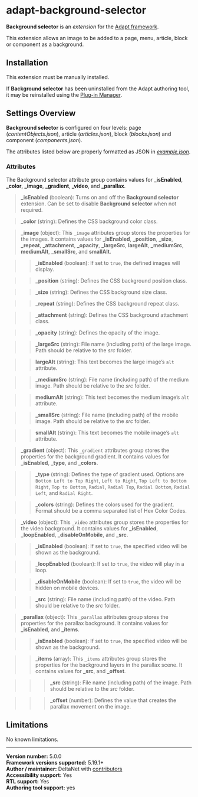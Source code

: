 # adapt-background-selector

**Background selector** is an *extension* for the [Adapt framework](https://github.com/adaptlearning/adapt_framework).   

This extension allows an image to be added to a page, menu, article, block or component as a background.

## Installation

This extension must be manually installed.

If **Background selector** has been uninstalled from the Adapt authoring tool, it may be reinstalled using the [Plug-in Manager](https://github.com/adaptlearning/adapt_authoring/wiki/Plugin-Manager).

## Settings Overview

**Background selector** is configured on four levels: page (*contentObjects.json*), article (*articles.json*), block (*blocks.json*) and component (*components.json*).

The attributes listed below are properly formatted as JSON in [*example.json*](https://github.com/deltanet/adapt-background-selector/blob/master/example.json).  

### Attributes

The Background selector attribute group contains values for **_isEnabled**, **_color**, **_image**, **_gradient**, **_video**, and **_parallax**.

>**_isEnabled** (boolean):  Turns on and off the **Background selector** extension. Can be set to disable **Background selector** when not required.  

>**_color** (string): Defines the CSS background color class.

>**_image** (object):  This `_image` attributes group stores the properties for the images. It contains values for **_isEnabled**, **_position**, **_size**, **_repeat**, **_attachment**, **_opacity**, **_largeSrc**, **largeAlt**, **_mediumSrc**, **mediumAlt**, **_smallSrc**, and **smallAlt**.  

>>**_isEnabled** (boolean): If set to `true`, the defined images will display.  

>>**_position** (string): Defines the CSS background position class.

>>**_size** (string): Defines the CSS background size class.

>>**_repeat** (string): Defines the CSS background repeat class.

>>**_attachment** (string): Defines the CSS background attachment class.

>>**_opacity** (string): Defines the opacity of the image.

>>**_largeSrc** (string): File name (including path) of the large image. Path should be relative to the *src* folder.  

>>**largeAlt** (string): This text becomes the large image’s `alt` attribute.  

>>**_mediumSrc** (string): File name (including path) of the medium image. Path should be relative to the *src* folder.  

>>**mediumAlt** (string): This text becomes the medium image’s `alt` attribute.  

>>**_smallSrc** (string): File name (including path) of the mobile image. Path should be relative to the *src* folder.  

>>**smallAlt** (string): This text becomes the mobile image’s `alt` attribute.  

>**_gradient** (object):  This `_gradient` attributes group stores the properties for the background gradient. It contains values for **_isEnabled**, **_type**, and **_colors**.  

>>**_type** (string): Defines the type of gradient used. Options are `Bottom Left to Top Right`, `Left to Right`, `Top Left to Bottom Right`, `Top to Bottom`, `Radial`, `Radial Top`, `Radial Bottom`, `Radial Left`, and `Radial Right`.  

>>**_colors** (string): Defines the colors used for the gradient. Format should be a comma separated list of Hex Color Codes.  

>**_video** (object):  This `_video` attributes group stores the properties for the video background. It contains values for **_isEnabled**, **_loopEnabled**, **_disableOnMobile**, and **_src**.  

>>**_isEnabled** (boolean): If set to `true`, the specified video will be shown as the background.  

>>**_loopEnabled** (boolean): If set to `true`, the video will play in a loop.  

>>**_disableOnMobile** (boolean): If set to `true`, the video will be hidden on mobile devices.  

>>**_src** (string): File name (including path) of the video. Path should be relative to the *src* folder.  

>**_parallax** (object):  This `_parallax` attributes group stores the properties for the parallax background. It contains values for **_isEnabled**, and **_items**.  

>>**_isEnabled** (boolean): If set to `true`, the specified video will be shown as the background.  

>>**_items** (array): This `_items` attributes group stores the properties for the background layers in the parallax scene. It contains values for **_src**, and **_offset**.  

>>>**_src** (string): File name (including path) of the image. Path should be relative to the *src* folder.  

>>>**_offset** (number): Defines the value that creates the parallax movement on the image.

## Limitations

No known limitations.

----------------------------
**Version number:**  5.0.0    
**Framework versions supported:**  5.19.1+    
**Author / maintainer:** DeltaNet with [contributors](https://github.com/deltanet/adapt-background-selector/graphs/contributors)     
**Accessibility support:** Yes  
**RTL support:** Yes  
**Authoring tool support:** yes
